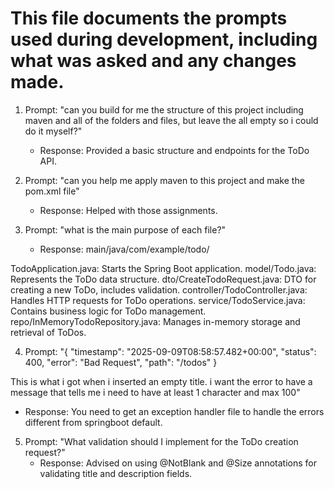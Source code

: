 # This file documents the prompts used during development, including what was asked and any changes made.

1. Prompt: "can you build for me the structure of this project including maven and all of the folders and files, but leave the all empty so i could do it myself?"

   - Response: Provided a basic structure and endpoints for the ToDo API.

2. Prompt: "can you help me apply maven to this project and make the pom.xml file"

   - Response: Helped with those assignments.

3. Prompt: "what is the main purpose of each file?"

   - Response:
     main/java/com/example/todo/

TodoApplication.java: Starts the Spring Boot application.
model/Todo.java: Represents the ToDo data structure.
dto/CreateTodoRequest.java: DTO for creating a new ToDo, includes validation.
controller/TodoController.java: Handles HTTP requests for ToDo operations.
service/TodoService.java: Contains business logic for ToDo management.
repo/InMemoryTodoRepository.java: Manages in-memory storage and retrieval of ToDos.

4. Prompt: "{
   "timestamp": "2025-09-09T08:58:57.482+00:00",
   "status": 400,
   "error": "Bad Request",
   "path": "/todos"
   }

This is what i got when i inserted an empty title. i want the error to have a message that tells me i need to have at least 1 character and max 100"

- Response: You need to get an exception handler file to handle the errors different from springboot default.

5. Prompt: "What validation should I implement for the ToDo creation request?"
   - Response: Advised on using @NotBlank and @Size annotations for validating title and description fields.
